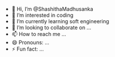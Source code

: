 - 👋 Hi, I’m @ShashithaMadhusanka
- 👀 I’m interested in coding
- 🌱 I’m currently learning soft engineering
- 💞️ I’m looking to collaborate on ...
- 📫 How to reach me ...
- 😄 Pronouns: ...
- ⚡ Fun fact: ...

<!---
ShashithaMadhusanka/ShashithaMadhusanka is a ✨ special ✨ repository because its `README.md` (this file) appears on your GitHub profile.
You can click the Preview link to take a look at your changes.
--->
